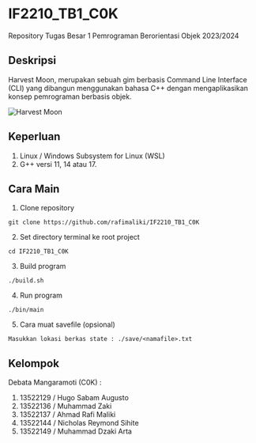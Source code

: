 # IF2210_TB1_C0K
Repository Tugas Besar 1 Pemrograman Berorientasi Objek 2023/2024

## Deskripsi
Harvest Moon, merupakan sebuah gim berbasis Command Line Interface (CLI) yang dibangun menggunakan bahasa C++ dengan mengaplikasikan konsep pemrograman berbasis objek.

![Harvest Moon](images/Screenshot%2024-04-16%135808.png)

## Keperluan
1.  Linux / Windows Subsystem for Linux (WSL)
2.  G++ versi 11, 14 atau 17.

## Cara Main
 
1. Clone repository
```
git clone https://github.com/rafimaliki/IF2210_TB1_C0K
```
2. Set directory terminal ke root project
```
cd IF2210_TB1_C0K
```
3. Build program
```
./build.sh
```
4. Run program
```
./bin/main
```
5. Cara muat savefile (opsional)
```
Masukkan lokasi berkas state : ./save/<namafile>.txt
```

## Kelompok
Debata Mangaramoti (C0K) :
1. 13522129 / Hugo Sabam Augusto
2. 13522136 / Muhammad Zaki
3. 13522137 / Ahmad Rafi Maliki
4. 13522144 / Nicholas Reymond Sihite
5. 13522149 / Muhammad Dzaki Arta

